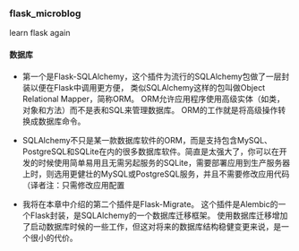 ### flask_microblog
learn flask again

#### 数据库
 * 第一个是Flask-SQLAlchemy，这个插件为流行的SQLAlchemy包做了一层封装以便在Flask中调用更方便，
 类似SQLAlchemy这样的包叫做Object Relational Mapper，简称ORM。 ORM允许应用程序使用高级实体（如类，对象和方法）而不是表和SQL来管理数据库。 ORM的工作就是将高级操作转换成数据库命令。
 
 * SQLAlchemy不只是某一款数据库软件的ORM，而是支持包含MySQL、PostgreSQL和SQLite在内的很多数据库软件。简直是太强大了，你可以在开发的时候使用简单易用且无需另起服务的SQLite，需要部署应用到生产服务器上时，则选用更健壮的MySQL或PostgreSQL服务，并且不需要修改应用代码（译者注：只需修改应用配置
 
*  我将在本章中介绍的第二个插件是Flask-Migrate。 这个插件是Alembic的一个Flask封装，是SQLAlchemy的一个数据库迁移框架。 使用数据库迁移增加了启动数据库时候的一些工作，但这对将来的数据库结构稳健变更来说，是一个很小的代价。
 

